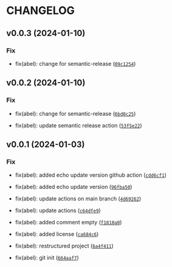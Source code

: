 # CHANGELOG



## v0.0.3 (2024-01-10)

### Fix

* fix(abel): change for semantic-release ([`09c1254`](https://github.com/AbelGRubio/01-REST-API/commit/09c1254002be6c933b852ebd188d9ffc5c044a50))


## v0.0.2 (2024-01-10)

### Fix

* fix(abel): change for semantic-release ([`6bd0c25`](https://github.com/AbelGRubio/01-REST-API/commit/6bd0c2550d3ab2b559d6e78f70d2d89ea6621794))

* fix(abel): update semantic release action ([`53f5e22`](https://github.com/AbelGRubio/01-REST-API/commit/53f5e22c49f109b3a1eb7cf4a25df8cf48ad44cb))


## v0.0.1 (2024-01-03)

### Fix

* fix(abel): added echo update version github action ([`cdd6cf1`](https://github.com/AbelGRubio/01-REST-API/commit/cdd6cf1bedf3afbcda62c732766fe0433502a5fb))

* fix(abel): added echo update version ([`96fba50`](https://github.com/AbelGRubio/01-REST-API/commit/96fba507070e526dc4f5c490decca12936a3ccc7))

* fix(abel): update actions on main branch ([`4d69262`](https://github.com/AbelGRubio/01-REST-API/commit/4d6926221f794bbe01690032e0d5dbfc219683a7))

* fix(abel): update actions ([`c64dfe9`](https://github.com/AbelGRubio/01-REST-API/commit/c64dfe91c4a6cc6a915746c012fac8a09fb65656))

* fix(abel): added comment empty ([`f1818a0`](https://github.com/AbelGRubio/01-REST-API/commit/f1818a0627e8fa9feb908ee83ab7ffa321c46f16))

* fix(abel): added license ([`ca684c6`](https://github.com/AbelGRubio/01-REST-API/commit/ca684c637688a8446c94935047d11f4b3f9c122c))

* fix(abel): restructured project ([`6a4f411`](https://github.com/AbelGRubio/01-REST-API/commit/6a4f411ab4c0d02ffe6f5c5cc7fdaf7ed29ef314))

* fix(abel): git init ([`664aaf7`](https://github.com/AbelGRubio/01-REST-API/commit/664aaf7369ea7875516c2cb15b99fec702d92f4f))
